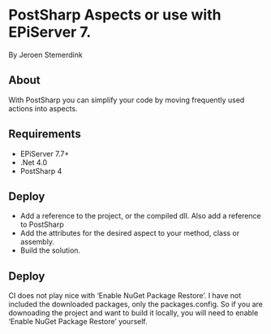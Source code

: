 ﻿# PostSharp Aspects or use with EPiServer 7. 

By Jeroen Stemerdink

## About

With PostSharp you can simplify your code by moving frequently used actions into aspects.

## Requirements

* EPiServer 7.7+
* .Net 4.0
* PostSharp 4

## Deploy

* Add a reference to the project, or the compiled dll. Also add a reference to PostSharp
* Add the attributes for the desired aspect to your method, class or assembly.
* Build the solution.

## Deploy

CI does not play nice with ‘Enable NuGet Package Restore’. I have not included the downloaded packages, only the packages.config. 
So if you are downoading the project and want to build it locally, you will need to enable ‘Enable NuGet Package Restore’ yourself.
